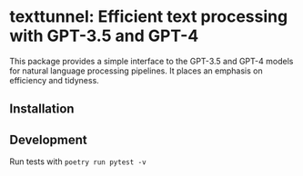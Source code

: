# texttunnel: Efficient text processing with GPT-3.5 and GPT-4

This package provides a simple interface to the GPT-3.5 and GPT-4 models for natural language processing pipelines. It places an emphasis on efficiency and tidyness.

## Installation

## Development

Run tests with `poetry run pytest -v`
